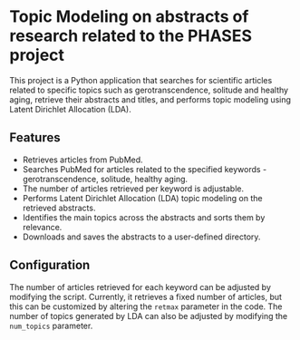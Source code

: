 # Topic Modeling on abstracts of research related to the PHASES project

This project is a Python application that searches for scientific articles related to specific topics such as gerotranscendence, solitude and healthy aging, retrieve their abstracts and titles, and performs topic modeling using Latent Dirichlet Allocation (LDA). 

## Features

- Retrieves articles from PubMed.
- Searches PubMed for articles related to the specified keywords - gerotranscendence, solitude, healthy aging.
- The number of articles retrieved per keyword is adjustable.
- Performs Latent Dirichlet Allocation (LDA) topic modeling on the retrieved abstracts.
- Identifies the main topics across the abstracts and sorts them by relevance.
- Downloads and saves the abstracts to a user-defined directory.
    
## Configuration

The number of articles retrieved for each keyword can be adjusted by modifying the script. Currently, it retrieves a fixed number of articles, but this can be customized by altering the `retmax` parameter in the code. The number of topics generated by LDA can also be adjusted by modifying the `num_topics` parameter.








 
